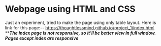 # Webpage using HTML and CSS </br>
Just an experiment, tried to make the page using only table layout.
Here is link for this page:--
https://thoughtlessmind.github.io/project_1/index.html </br>
*****The index page is not responsive, so it'll be better view in full window. Pages except index are responsive***
